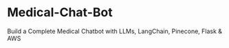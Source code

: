 # Medical-Chat-Bot
Build a Complete Medical Chatbot with LLMs, LangChain, Pinecone, Flask &amp; AWS
